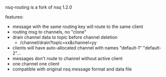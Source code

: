 nsq-routing is a fork of nsq 1.2.0

features:
- message with the same routing key will route to the same client 
- routing msg to channels, no "clone"
- drain channel data to topic before channel deletion
	- /channel/drain?topic=xx&channel=yy
- clients will have auto-allocated channel with names "default-1" "default-2"...
- messages don't route to channel without active client
- one channel one client
- compatible with original nsq message format and data file

